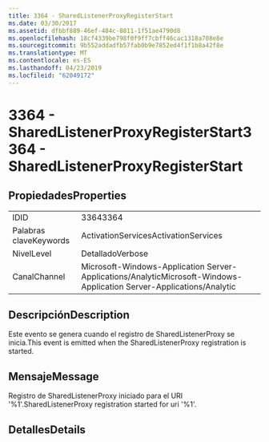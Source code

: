 ```yaml
---
title: 3364 - SharedListenerProxyRegisterStart
ms.date: 03/30/2017
ms.assetid: dfbbf889-46ef-484c-8811-1f51ae4790d8
ms.openlocfilehash: 18cf4339be798f0f9ff7cbff46cac1318a708e8e
ms.sourcegitcommit: 9b552addadfb57fab0b9e7852ed4f1f1b8a42f8e
ms.translationtype: MT
ms.contentlocale: es-ES
ms.lasthandoff: 04/23/2019
ms.locfileid: "62049172"
---
```

# <a name="3364---sharedlistenerproxyregisterstart"></a><span data-ttu-id="bbb64-102">3364 - SharedListenerProxyRegisterStart</span><span class="sxs-lookup"><span data-stu-id="bbb64-102">3364 - SharedListenerProxyRegisterStart</span></span>
## <a name="properties"></a><span data-ttu-id="bbb64-103">Propiedades</span><span class="sxs-lookup"><span data-stu-id="bbb64-103">Properties</span></span>  
  
|||  
|-|-|  
|<span data-ttu-id="bbb64-104">ID</span><span class="sxs-lookup"><span data-stu-id="bbb64-104">ID</span></span>|<span data-ttu-id="bbb64-105">3364</span><span class="sxs-lookup"><span data-stu-id="bbb64-105">3364</span></span>|  
|<span data-ttu-id="bbb64-106">Palabras clave</span><span class="sxs-lookup"><span data-stu-id="bbb64-106">Keywords</span></span>|<span data-ttu-id="bbb64-107">ActivationServices</span><span class="sxs-lookup"><span data-stu-id="bbb64-107">ActivationServices</span></span>|  
|<span data-ttu-id="bbb64-108">Nivel</span><span class="sxs-lookup"><span data-stu-id="bbb64-108">Level</span></span>|<span data-ttu-id="bbb64-109">Detallado</span><span class="sxs-lookup"><span data-stu-id="bbb64-109">Verbose</span></span>|  
|<span data-ttu-id="bbb64-110">Canal</span><span class="sxs-lookup"><span data-stu-id="bbb64-110">Channel</span></span>|<span data-ttu-id="bbb64-111">Microsoft-Windows-Application Server-Applications/Analytic</span><span class="sxs-lookup"><span data-stu-id="bbb64-111">Microsoft-Windows-Application Server-Applications/Analytic</span></span>|  
  
## <a name="description"></a><span data-ttu-id="bbb64-112">Descripción</span><span class="sxs-lookup"><span data-stu-id="bbb64-112">Description</span></span>  
 <span data-ttu-id="bbb64-113">Este evento se genera cuando el registro de SharedListenerProxy se inicia.</span><span class="sxs-lookup"><span data-stu-id="bbb64-113">This event is emitted when the SharedListenerProxy registration is started.</span></span>  
  
## <a name="message"></a><span data-ttu-id="bbb64-114">Mensaje</span><span class="sxs-lookup"><span data-stu-id="bbb64-114">Message</span></span>  
 <span data-ttu-id="bbb64-115">Registro de SharedListenerProxy iniciado para el URI '%1'.</span><span class="sxs-lookup"><span data-stu-id="bbb64-115">SharedListenerProxy registration started for uri '%1'.</span></span>  
  
## <a name="details"></a><span data-ttu-id="bbb64-116">Detalles</span><span class="sxs-lookup"><span data-stu-id="bbb64-116">Details</span></span>

